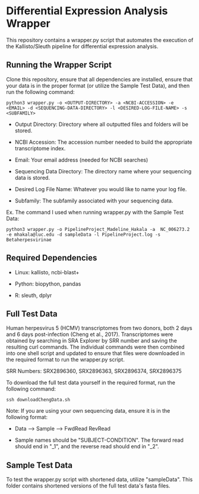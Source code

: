 # Differential Expression Analysis Wrapper
This repository contains a wrapper.py script that automates the execution of the Kallisto/Sleuth pipeline for differential expression analysis.

## Running the Wrapper Script
Clone this repository, ensure that all dependencies are installed, ensure that your data is in the proper format (or utilize the Sample Test Data), and then run the following command:
```
python3 wrapper.py -o <OUTPUT-DIRECTORY> -a <NCBI-ACCESSION> -e <EMAIL> -d <SEQUENCING-DATA-DIRECTORY> -l <DESIRED-LOG-FILE-NAME> -s <SUBFAMILY>
```
* Output Directory: Directory where all outputted files and folders will be stored.

* NCBI Accession: The accession number needed to build the appropriate transcriptome index.

* Email: Your email address (needed for NCBI searches)

* Sequencing Data Directory: The directory name where your sequencing data is stored.

* Desired Log File Name: Whatever you would like to name your log file.

* Subfamily: The subfamily associated with your sequencing data.

Ex. The command I used when running wrapper.py with the Sample Test Data:
```
python3 wrapper.py -o PipelineProject_Madeline_Hakala -a  NC_006273.2 -e mhakala@luc.edu -d sampleData -l PipelineProject.log -s Betaherpesvirinae
```

## Required Dependencies
* Linux: kallisto, ncbi-blast+

* Python: biopython, pandas

* R: sleuth, dplyr

## Full Test Data
Human herpesvirus 5 (HCMV) transcriptomes from two donors, both 2 days and 6 days post-infection (Cheng et al., 2017). Transcriptomes were obtained by searching in SRA Explorer by SRR number and saving the resulting curl commands. The individual commands were then combined into one shell script and updated to ensure that files were downloaded in the required format to run the wrapper.py script. 

SRR Numbers: SRX2896360, SRX2896363, SRX2896374, SRX2896375

To download the full test data yourself in the required format, run the following command:
```
ssh downloadChengData.sh
```
Note: If you are using your own sequencing data, ensure it is in the following format:

* Data --> Sample --> FwdRead RevRead

* Sample names should be "SUBJECT-CONDITION". The forward read should end in "_1", and the reverse read should end in "_2".

## Sample Test Data
To test the wrapper.py script with shortened data, utilize "sampleData". This folder contains shortened versions of the full test data's fasta files.